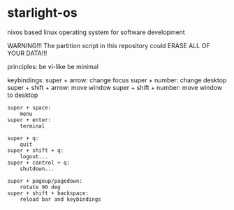 # starlight-os
nixos based linux operating system for software development

WARNING!!! The partition script in this repository could ERASE ALL OF YOUR DATA!!!

principles:
  be vi-like
  be minimal

 keybindings:
 	super + arrow:
 		change focus
 	super + number:
 		change desktop
 	super + shift + arrow:
 		move window
 	super + shift + number:
 		move window to desktop

 	super + space:
 		menu
 	super + enter:
 		terminal

 	super + q:
 		quit
 	super + shift + q:
 		logout...
 	super + control + q:
 		shutdown...

 	super + pageup/pagedown:
 		rotate 90 deg
 	super + shift + backspace:
 		reload bar and keybindings

